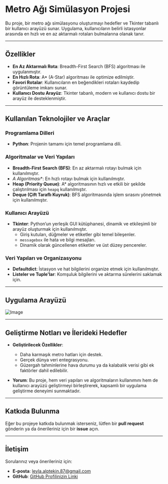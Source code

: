 # Metro Ağı Simülasyon Projesi

Bu proje, bir metro ağı simülasyonu oluşturmayı hedefler ve Tkinter tabanlı bir kullanıcı arayüzü sunar. Uygulama, kullanıcıların belirli istasyonlar arasında en hızlı ve en az aktarmalı rotaları bulmalarına olanak tanır.
   
---    
 
## Özellikler
 
- **En Az Aktarmalı Rota**: Breadth-First Search (BFS) algoritması ile uygulanmıştır.
- **En Hızlı Rota**: A* (A-Star) algoritması ile optimize edilmiştir.
- **Favori Rotalar**: Kullanıcıların en beğendikleri rotaları kaydedip görüntüleme imkanı sunar.
- **Kullanıcı Dostu Arayüz**: Tkinter tabanlı, modern ve kullanıcı dostu bir arayüz ile desteklenmiştir.
 
---

## Kullanılan Teknolojiler ve Araçlar

### Programlama Dilleri
- **Python**: Projenin tamamı için temel programlama dili.

### Algoritmalar ve Veri Yapıları
- **Breadth-First Search (BFS)**: En az aktarmalı rotayı bulmak için kullanılmıştır.
- **A* Algoritması**: En hızlı rotayı bulmak için kullanılmıştır.
- **Heap (Priority Queue)**: A* algoritmasının hızlı ve etkili bir şekilde çalıştırılması için `heapq` kullanılmıştır.
- **Deque (Çift Taraflı Kuyruk)**: BFS algoritmasında işlem sırasını yönetmek için kullanılmıştır.

### Kullanıcı Arayüzü
- **Tkinter**: Python’un yerleşik GUI kütüphanesi, dinamik ve etkileşimli bir arayüz oluşturmak için kullanılmıştır.
  - Giriş kutuları, düğmeler ve etiketler gibi temel bileşenler.
  - `messagebox` ile hata ve bilgi mesajları.
  - Dinamik olarak güncellenen etiketler ve üst düzey pencereler.

### Veri Yapıları ve Organizasyonu
- **Defaultdict**: İstasyon ve hat bilgilerini organize etmek için kullanılmıştır.
- **Listeler ve Tuple'lar**: Komşuluk bilgilerini ve aktarma sürelerini saklamak için.

---
## Uygulama Arayüzü

![Image](https://github.com/user-attachments/assets/9dde8af9-06b6-4bb2-a13b-212c762807eb)


---

## Geliştirme Notları ve İlerideki Hedefler

- **Geliştirilecek Özellikler**:
  - Daha karmaşık metro hatları için destek.
  - Gerçek dünya veri entegrasyonu.
  - Güzergah tahminlerine hava durumu ya da kalabalık verisi gibi ek faktörler dahil edilebilir.

- **Yorum**:
  Bu proje, hem veri yapıları ve algoritmaların kullanımını hem de kullanıcı arayüzü geliştirmeyi birleştirerek, kapsamlı bir uygulama geliştirme deneyimi sunmaktadır.

---

## Katkıda Bulunma

Eğer bu projeye katkıda bulunmak isterseniz, lütfen bir **pull request** gönderin ya da önerileriniz için bir **issue** açın.

---

## İletişim

Sorularınız veya önerileriniz için:
- **E-posta**: leyla.alptekin.87@gmail.com
- **GitHub**: [GitHub Profilinizin Linki](https://github.com/leylalptekin)

